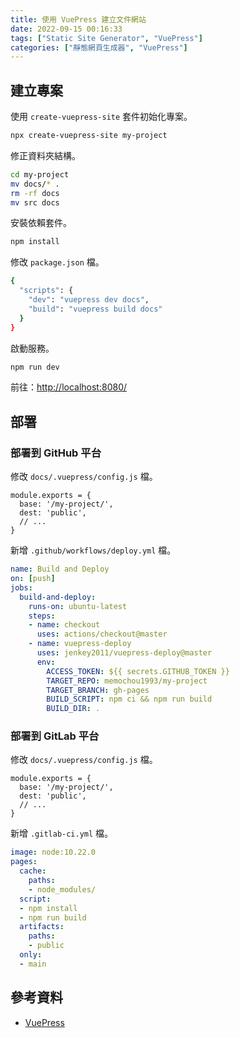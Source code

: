 ```yaml
---
title: 使用 VuePress 建立文件網站
date: 2022-09-15 00:16:33
tags: ["Static Site Generator", "VuePress"]
categories: ["靜態網頁生成器", "VuePress"]
---
```


## 建立專案

使用 `create-vuepress-site` 套件初始化專案。

```BASH
npx create-vuepress-site my-project
```

修正資料夾結構。

```BASH
cd my-project
mv docs/* .
rm -rf docs
mv src docs
```

安裝依賴套件。

```BASH
npm install
```

修改 `package.json` 檔。

```BASH
{
  "scripts": {
    "dev": "vuepress dev docs",
    "build": "vuepress build docs"
  }
}
```

啟動服務。

```BASH
npm run dev
```

前往：<http://localhost:8080/>

## 部署

### 部署到 GitHub 平台

修改 `docs/.vuepress/config.js` 檔。

```JS
module.exports = {
  base: '/my-project/',
  dest: 'public',
  // ...
}
```

新增 `.github/workflows/deploy.yml` 檔。

```YAML
name: Build and Deploy
on: [push]
jobs:
  build-and-deploy:
    runs-on: ubuntu-latest
    steps:
    - name: checkout
      uses: actions/checkout@master
    - name: vuepress-deploy
      uses: jenkey2011/vuepress-deploy@master
      env:
        ACCESS_TOKEN: ${{ secrets.GITHUB_TOKEN }}
        TARGET_REPO: memochou1993/my-project
        TARGET_BRANCH: gh-pages
        BUILD_SCRIPT: npm ci && npm run build
        BUILD_DIR: .
```

### 部署到 GitLab 平台

修改 `docs/.vuepress/config.js` 檔。

```JS
module.exports = {
  base: '/my-project/',
  dest: 'public',
  // ...
}
```

新增 `.gitlab-ci.yml` 檔。

```YAML
image: node:10.22.0
pages:
  cache:
    paths:
    - node_modules/
  script:
  - npm install
  - npm run build
  artifacts:
    paths:
    - public
  only:
  - main
```

## 參考資料

- [VuePress](https://vuepress.vuejs.org/)
